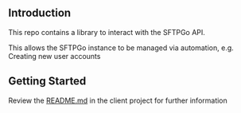 ## Introduction
This repo contains a library to interact with the SFTPGo API.

This allows the SFTPGo instance to be managed via automation,
e.g. Creating new user accounts

## Getting Started
 Review the [README.md](https://dev.azure.com/S2-Search/S2%20Search/_git/S2Search.SFTPGo.Client?path=%2FS2Search.SFTPGo.Client) in the client project for further information